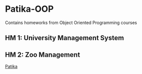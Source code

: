 # Patika-OOP
Contains homeworks from Object Oriented Programming courses

## HM 1: University Management System

## HM 2: Zoo Management


[Patika](https://www.patika.dev/tr)
